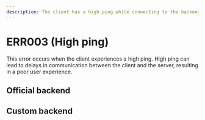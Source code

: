 ```yaml
---
description: The client has a high ping while connecting to the backend.
---
```

# ERR003 (High ping)
This error occurs when the client experiences a high ping. High ping can lead to delays in communication between the client and the server, resulting in a poor user experience.

## Official backend

## Custom backend